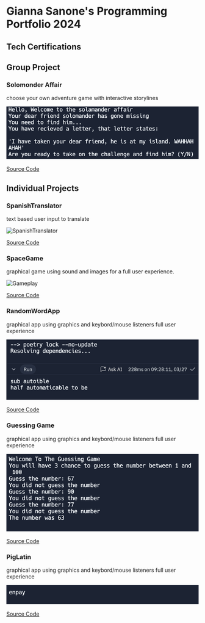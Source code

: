# Gianna Sanone's Programming Portfolio 2024

## Tech Certifications

## Group Project

### Solomonder Affair
choose your own adventure game with interactive storylines

![SolomanderAffair](https://github.com/giannasanone/programmingportfolio/blob/main/images/SolomanderAffair.png?raw=true)

[Source Code](https://replit.com/@9615649/code)

## Individual Projects

### SpanishTranslator
text based user input to translate 

![SpanishTranslator]()

[Source Code](https://replit.com/@9720855/SpanishTranslator#main.py)

### SpaceGame
graphical game using sound and images for a full user experience.

![Gameplay]()

[Source Code]()

### RandomWordApp
graphical app using graphics and keybord/mouse listeners full user experience

![RandomWordApp](https://github.com/giannasanone/programmingportfolio/blob/main/images/RandomWordApp.png?raw=true)

[Source Code](https://replit.com/@9720855/RandomWordApp)

### Guessing Game
graphical app using graphics and keybord/mouse listeners full user experience

![UserExperience](https://github.com/giannasanone/programmingportfolio/blob/main/images/GuessingGame.png?raw=true)

[Source Code](https://replit.com/@9720855/Guessing-Game)

### PigLatin
graphical app using graphics and keybord/mouse listeners full user experience

![UserExperience](https://github.com/giannasanone/programmingportfolio/blob/main/images/PigLatin.png?raw=true)

[Source Code](https://replit.com/@9720855/Piglatin)
